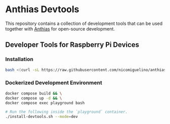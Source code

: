 # Anthias Devtools

This repository contains a collection of development tools that can be used together with
[Anthias][1] for open-source development.


## Developer Tools for Raspberry Pi Devices

### Installation

```bash
bash <(curl -sL https://raw.githubusercontent.com/nicomiguelino/anthias-devtools/main/install-devtools.sh)
```

### Dockerized Development Environment

```bash
docker compose build && \
docker compose up -d && \
docker compose exec playground bash
```

```bash
# Run the following inside the `playground` container.
./install-devtools.sh --mode=dev
```



[1]: https://github.com/Screenly/Anthias
